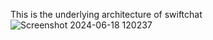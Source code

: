 This is the underlying architecture of swiftchat![Screenshot 2024-06-18 120237](https://github.com/itsroshanharry/swiftchat/assets/115100271/10703fdd-bcbd-40f1-a0f3-4d77d80c6068)
